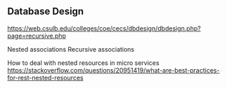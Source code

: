 
## Database Design

https://web.csulb.edu/colleges/coe/cecs/dbdesign/dbdesign.php?page=recursive.php


Nested associations
Recursive associations

How to deal with nested resources in micro services
https://stackoverflow.com/questions/20951419/what-are-best-practices-for-rest-nested-resources
